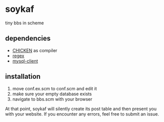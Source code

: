 # soykaf
tiny bbs in scheme

## dependencies
* [CHICKEN](http://wiki.call-cc.org/) as compiler
* [regex](http://wiki.call-cc.org/eggref/4/regex)
* [mysql-client](http://wiki.call-cc.org/eggref/4/mysql-client)

## installation
1. move conf.ex.scm to conf.scm and edit it
2. make sure your empty database exists
3. navigate to bbs.scm with your browser

At that point, soykaf will silently create its post table and then present you with your website. If you encounter any errors, feel free to submit an issue.
